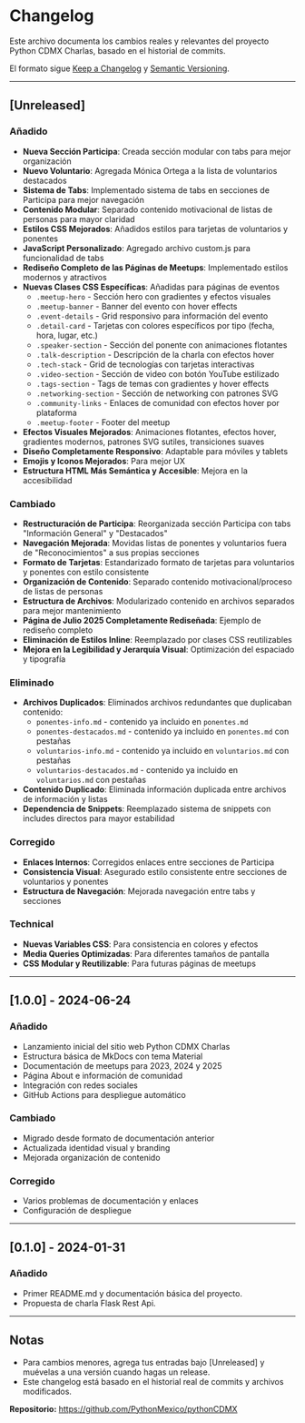 # Changelog

Este archivo documenta los cambios reales y relevantes del proyecto Python CDMX Charlas, basado en el historial de commits.

El formato sigue [Keep a Changelog](https://keepachangelog.com/es-ES/1.0.0/) y [Semantic Versioning](https://semver.org/spec/v2.0.0.html).

---

## [Unreleased]

### Añadido
- **Nueva Sección Participa**: Creada sección modular con tabs para mejor organización
- **Nuevo Voluntario**: Agregada Mónica Ortega a la lista de voluntarios destacados
- **Sistema de Tabs**: Implementado sistema de tabs en secciones de Participa para mejor navegación
- **Contenido Modular**: Separado contenido motivacional de listas de personas para mayor claridad
- **Estilos CSS Mejorados**: Añadidos estilos para tarjetas de voluntarios y ponentes
- **JavaScript Personalizado**: Agregado archivo custom.js para funcionalidad de tabs
- **Rediseño Completo de las Páginas de Meetups**: Implementado estilos modernos y atractivos
- **Nuevas Clases CSS Específicas**: Añadidas para páginas de eventos
  - `.meetup-hero` - Sección hero con gradientes y efectos visuales
  - `.meetup-banner` - Banner del evento con hover effects
  - `.event-details` - Grid responsivo para información del evento
  - `.detail-card` - Tarjetas con colores específicos por tipo (fecha, hora, lugar, etc.)
  - `.speaker-section` - Sección del ponente con animaciones flotantes
  - `.talk-description` - Descripción de la charla con efectos hover
  - `.tech-stack` - Grid de tecnologías con tarjetas interactivas
  - `.video-section` - Sección de video con botón YouTube estilizado
  - `.tags-section` - Tags de temas con gradientes y hover effects
  - `.networking-section` - Sección de networking con patrones SVG
  - `.community-links` - Enlaces de comunidad con efectos hover por plataforma
  - `.meetup-footer` - Footer del meetup
- **Efectos Visuales Mejorados**: Animaciones flotantes, efectos hover, gradientes modernos, patrones SVG sutiles, transiciones suaves
- **Diseño Completamente Responsivo**: Adaptable para móviles y tablets
- **Emojis y Iconos Mejorados**: Para mejor UX
- **Estructura HTML Más Semántica y Accesible**: Mejora en la accesibilidad

### Cambiado
- **Restructuración de Participa**: Reorganizada sección Participa con tabs "Información General" y "Destacados"
- **Navegación Mejorada**: Movidas listas de ponentes y voluntarios fuera de "Reconocimientos" a sus propias secciones
- **Formato de Tarjetas**: Estandarizado formato de tarjetas para voluntarios y ponentes con estilo consistente
- **Organización de Contenido**: Separado contenido motivacional/proceso de listas de personas
- **Estructura de Archivos**: Modularizado contenido en archivos separados para mejor mantenimiento
- **Página de Julio 2025 Completamente Rediseñada**: Ejemplo de rediseño completo
- **Eliminación de Estilos Inline**: Reemplazado por clases CSS reutilizables
- **Mejora en la Legibilidad y Jerarquía Visual**: Optimización del espaciado y tipografía

### Eliminado
- **Archivos Duplicados**: Eliminados archivos redundantes que duplicaban contenido:
  - `ponentes-info.md` - contenido ya incluido en `ponentes.md`
  - `ponentes-destacados.md` - contenido ya incluido en `ponentes.md` con pestañas
  - `voluntarios-info.md` - contenido ya incluido en `voluntarios.md` con pestañas
  - `voluntarios-destacados.md` - contenido ya incluido en `voluntarios.md` con pestañas
- **Contenido Duplicado**: Eliminada información duplicada entre archivos de información y listas
- **Dependencia de Snippets**: Reemplazado sistema de snippets con includes directos para mayor estabilidad

### Corregido
- **Enlaces Internos**: Corregidos enlaces entre secciones de Participa
- **Consistencia Visual**: Asegurado estilo consistente entre secciones de voluntarios y ponentes
- **Estructura de Navegación**: Mejorada navegación entre tabs y secciones

### Technical
- **Nuevas Variables CSS**: Para consistencia en colores y efectos
- **Media Queries Optimizadas**: Para diferentes tamaños de pantalla
- **CSS Modular y Reutilizable**: Para futuras páginas de meetups

---

## [1.0.0] - 2024-06-24

### Añadido
- Lanzamiento inicial del sitio web Python CDMX Charlas
- Estructura básica de MkDocs con tema Material
- Documentación de meetups para 2023, 2024 y 2025
- Página About e información de comunidad
- Integración con redes sociales
- GitHub Actions para despliegue automático

### Cambiado
- Migrado desde formato de documentación anterior
- Actualizada identidad visual y branding
- Mejorada organización de contenido

### Corregido
- Varios problemas de documentación y enlaces
- Configuración de despliegue

---

## [0.1.0] - 2024-01-31

### Añadido
- Primer README.md y documentación básica del proyecto.
- Propuesta de charla Flask Rest Api.

---

## Notas

- Para cambios menores, agrega tus entradas bajo [Unreleased] y muévelas a una versión cuando hagas un release.
- Este changelog está basado en el historial real de commits y archivos modificados.

**Repositorio:** https://github.com/PythonMexico/pythonCDMX
